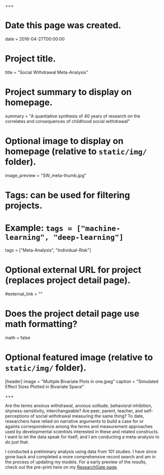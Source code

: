 +++
# Date this page was created.
date = 2016-04-27T00:00:00

# Project title.
title = "Social Withdrawal Meta-Analysis"

# Project summary to display on homepage.
summary = "A quantiative synthesis of 40 years of research on the correlates and consequences of childhood social withdrawal"

# Optional image to display on homepage (relative to `static/img/` folder).
image_preview = "SW_meta-thumb.jpg"

# Tags: can be used for filtering projects.
# Example: `tags = ["machine-learning", "deep-learning"]`
tags = ["Meta-Analysis", "Individual-Risk"]

# Optional external URL for project (replaces project detail page).
#external_link = ""

# Does the project detail page use math formatting?
math = false

# Optional featured image (relative to `static/img/` folder).
[header]
image = "Multiple Bivariate Plots in one.jpeg"
caption = "Simulated Effect Sizes Plotted in Bivariate Space"

+++

Are the terms anxious withdrawal, anxious solitude, behavioral inhibition, shyness-sensitivity, interchangeable? Are peer, parent, teacher, and self-perceptions of social withdrawal measuring the same thing? To date, researchers have relied on narrative arguments to build a case for or againts correspondence among the terms and measurement approaches used by developmental scientists interested in these and related constructs. I want to let the data speak for itself, and I am conducting a meta-analysis to do just that. 

I conducted a preliminary analysis using data from 101 studies. I have since gone back and completed a more comprehensive record search and am in the process of updating my models. For a early preview of the results, check out the pre-print here on my [ResearchGate page](https://www.researchgate.net/publication/324746193_Psychosocial_Correlates_of_Social_Withdrawal_and_Its_Many_Variants_A_Quantitative_Synthesis_of_Research_Spanning_Four_Decades). 
